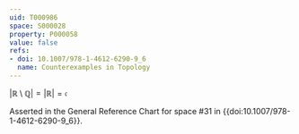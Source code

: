 ```yaml
---
uid: T000986
space: S000028
property: P000058
value: false
refs:
- doi: 10.1007/978-1-4612-6290-9_6
  name: Counterexamples in Topology
---
```


$|\mathbb{R} \setminus \mathbb{Q}| = |\mathbb{R}| = \mathfrak{c}$

Asserted in the General Reference Chart for space #31 in
{{doi:10.1007/978-1-4612-6290-9_6}}.
